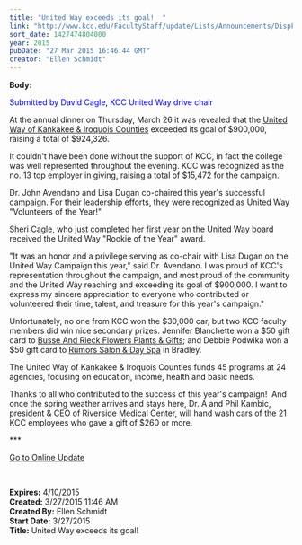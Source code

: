 ```yaml
---
title: "United Way exceeds its goal!  "
link: "http://www.kcc.edu/FacultyStaff/update/Lists/Announcements/DispForm.aspx?ID=1867"
sort_date: 1427474804000
year: 2015
pubDate: "27 Mar 2015 16:46:44 GMT"
creator: "Ellen Schmidt"
---
```


<div><b>Body:</b> <div class="ExternalClassF72A226E241F4238B887FA4F30AAE57E"><p style="color:blue">​<span>Submitted by David Cagle, KCC United Way drive chair</span></p>
<p>At the annual dinner on Thursday, March 26 it was revealed that the <a href="http://www.myunitedway.org/">United Way of Kankakee &amp; Iroquois Counties</a> exceeded its goal of $900,000, raising a total of $924,326.</p>
<p>It couldn't have been done without the support of KCC, in fact the college was well represented throughout the evening. KCC was recognized as the no. 13 top employer in giving, raising a total of $15,472 for the campaign. </p>
<p>Dr. John Avendano and Lisa Dugan co-chaired this year's successful campaign. For their leadership efforts, they were recognized as United Way &quot;Volunteers of the Year!&quot; </p>
<p>Sheri Cagle, who just completed her first year on the United Way board received the United Way &quot;Rookie of the Year&quot; award.</p>
<p>&quot;It was an honor and a privilege serving as co-chair with Lisa Dugan on the United Way Campaign this year,&quot; said Dr. Avendano. I was proud of KCC's representation throughout the campaign, and most proud of the community and the United Way reaching and exceeding its goal of $900,000. I want to express my sincere appreciation to everyone who contributed or volunteered their time, talent, and treasure for this year's campaign.&quot;</p>
<p>Unfortunately, no one from KCC won the $30,000 car, but two KCC faculty members did win nice secondary prizes. Jennifer Blanchette won a $50 gift card to <a href="http://www.busseandrieckflowers.com/">Busse And Rieck Flowers Plants &amp; Gifts</a>; and Debbie Podwika won a $50 gift card to <a href="http://www.bradleysalonandspa.com/">Rumors Salon &amp; Day Spa</a> in Bradley. </p>
<p>The United Way of Kankakee &amp; Iroquois Counties funds 45 programs at 24 agencies, focusing on education, income, health and basic needs.</p>
<p>Thanks to all who contributed to the success of this year's campaign!  And once the spring weather arrives and stays here, Dr. A and Phil Kambic, president &amp; CEO of Riverside Medical Center, will hand wash cars of the 21 KCC employees who gave a gift of $260 or more.  <br /></p>
<p>***</p>
<p><a href="/update">Go to Online Update</a></p>
<p> </p></div></div>
<div><b>Expires:</b> 4/10/2015</div>
<div><b>Created:</b> 3/27/2015 11:46 AM</div>
<div><b>Created By:</b> Ellen Schmidt</div>
<div><b>Start Date:</b> 3/27/2015</div>
<div><b>Title:</b> United Way exceeds its goal!  </div>
